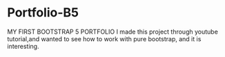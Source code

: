 # Portfolio-B5
MY FIRST BOOTSTRAP 5 PORTFOLIO
I made this project through youtube tutorial,and wanted to see how to work with pure bootstrap, and it is interesting.
